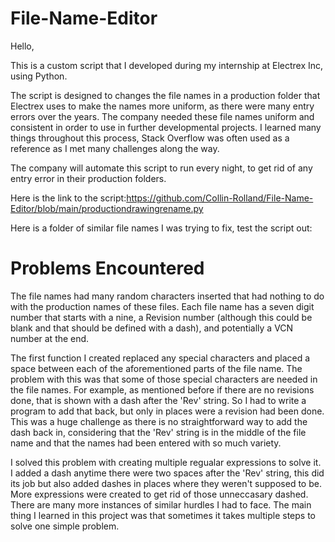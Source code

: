 # File-Name-Editor

Hello,

This is a custom script that I developed during my internship at Electrex Inc, using Python.

The script is designed to changes the file names in a production folder that Electrex uses to make the names more uniform, as there were many entry errors over the years. The company needed these file names uniform and consistent in order to use in further developmental projects. I learned many things throughout this process, Stack Overflow was often used as a reference as I met many challenges along the way.

The company will automate this script to run every night, to get rid of any entry error in their production folders.

Here is the link to the script:https://github.com/Collin-Rolland/File-Name-Editor/blob/main/productiondrawingrename.py

Here is a folder of similar file names I was trying to fix, test the script out:

# Problems Encountered

The file names had many random characters inserted that had nothing to do with the production names of these files. Each file name has a seven digit number that starts with a nine, a Revision number (although this could be blank and that should be defined with a dash), and potentially a VCN number at the end. 

The first function I created replaced any special characters and placed a space between each of the aforementioned parts of the file name. The problem with this was that some of those special characters are needed in the file names. For example, as mentioned before if there are no revisions done, that is shown with a dash after the 'Rev' string. So I had to write a program to add that back, but only in places were a revision had been done. This was a huge challenge as there is no straightforward way to add the dash back in, considering that the 'Rev' string is in the middle of the file name and that the names had been entered with so much variety.

I solved this problem with creating multiple regualar expressions to solve it. I added a dash anytime there were two spaces after the 'Rev' string, this did its job but also added dashes in places where they weren't supposed to be. More expressions were created to get rid of those unneccasary dashed. There are many more instances of similar hurdles I had to face. The main thing I learned in this project was that sometimes it takes multiple steps to solve one simple problem.
